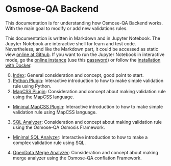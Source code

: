 # Osmose-QA Backend

This documentation is for understanding how Osmose-QA Backend works. With the main goal to modify or add new validations rules.

This documentation is written in Markdown and in Jupyter Notebook. The Jupyter Notebook are interactive shell for learn and test code.
Nevertheless, and like the Markdown part, it could be accessed as static view [online at Github](https://github.com/osm-fr/osmose-backend/tree/master/doc).
If you want to run the Jupyter Notebook in interactive mode, go the [online instance](https://osmose-jupyter.openstreetmap.fr) (use this [password](https://github.com/osm-fr/osmose-backend/blob/master/docker/work/.jupyter/jupyter_notebook_config.py#L13)) or follow the [installation with Docker](../docker/README.md).

0. [Index](0-Index.md): General consideration and concept, good point to start.
1. [Python Plugin](https://github.com/osm-fr/osmose-backend/blob/master/doc/1-Plugin.ipynb): Interactive introduction to how to make simple validation rule using Python.
2. [MapCSS Plugin](2-PluginMapCSS.md): Consideration and concept about making validation rule using the [MapCSS](https://josm.openstreetmap.de/wiki/Help/Styles/MapCSSImplementation) language.
  * [Minimal MapCSS Plugin](https://github.com/osm-fr/osmose-backend/blob/master/doc/2_0-PluginMapCSS-minimal.ipynb): Interactive introduction to how to make simple validation rule using MapCSS language.
3. [SQL Analyzer](3-SQL-basics.md): Consideration and concept about making validation rule using the Osmose-QA Osmosis Framework.
  * [Minimal SQL Analyzer](https://github.com/osm-fr/osmose-backend/blob/master/doc/3_0-SQL-minimal.ipynb): Interactive introduction to how to make a complex validation rule using SQL.
4. [OpenData Merge Analyzer](4-Merge.md): Consideration and concept about making merge analyzer using the Osmose-QA conflation Framework.
